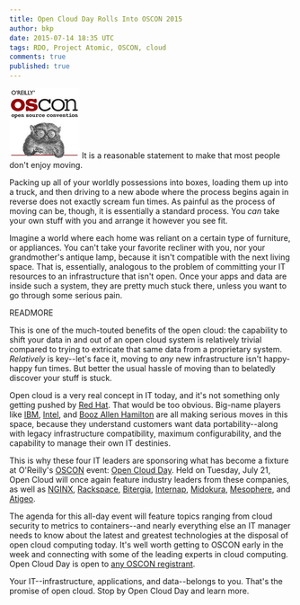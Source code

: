 ```yaml
---
title: Open Cloud Day Rolls Into OSCON 2015
author: bkp
date: 2015-07-14 18:35 UTC
tags: RDO, Project Atomic, OSCON, cloud
comments: true
published: true
---
```

![OSCON logo](/images/blog/oscon-logo.jpg) It is a reasonable statement to make that most people don't enjoy moving. 

Packing up all of your worldly possessions into boxes, loading them up into a truck, and then driving to a new abode where the process begins again in reverse does not exactly scream fun times. As painful as the process of moving can be, though, it is essentially a standard process. You _can_ take your own stuff with you and arrange it however you see fit. 

Imagine a world where each home was reliant on a certain type of furniture, or appliances. You can't take your favorite recliner with you, nor your grandmother's antique lamp, because it isn't compatible with the next living space. That is, essentially, analogous to the problem of committing your IT resources to an infrastructure that isn't open. Once your apps and data are inside such a system, they are pretty much stuck there, unless you want to go through some serious pain.

READMORE

This is one of the much-touted benefits of the open cloud: the capability to shift your data in and out of an open cloud system is relatively trivial compared to trying to extricate that same data from a proprietary system. _Relatively_ is key--let's face it, moving to _any_ new infrastructure isn't happy-happy fun times. But better the usual hassle of moving than to belatedly discover your stuff is stuck.

Open cloud is a very real concept in IT today, and it's not something only getting pushed by [Red Hat](http://www.redhat.com/en/resources/why-future-cloud-open). That would be too obvious. Big-name players like [IBM](http://www.ibm.com/cloud-computing/us/en/open-cloud.html), [Intel](https://software.intel.com/en-us/articles/open-source-openstack), and [Booz Allen Hamilton](http://www.boozallen.com/consulting/management-consulting/operational-efficiency/cloud-service-brokering) are all making serious moves in this space, because they understand customers want data portability--along with legacy infrastructure compatibility, maximum configurability, and the capability to manage their own IT destinies.

This is why these four IT leaders are sponsoring what has become a fixture at O'Reilly's [OSCON](http://www.oscon.com/) event: [Open Cloud Day](http://www.oscon.com/open-source-2015/public/content/open-cloud-day). Held on Tuesday, July 21, Open Cloud will once again feature industry leaders from these companies, as well as [NGINX](http://nginx.org/), [Rackspace](http://www.rackspace.com/), [Bitergia](http://bitergia.com/), [Internap](http://www.internap.com/), [Midokura](http://www.internap.com/), [Mesophere](http://mesosphere.com), and [Atigeo](http://atigeo.com/).

The agenda for this all-day event will feature topics ranging from cloud security to metrics to containers--and nearly everything else an IT manager needs to know about the latest and greatest technologies at the disposal of open cloud computing today. It's well worth getting to OSCON early in the week and connecting with some of the leading experts in cloud computing. Open Cloud Day is open to [any OSCON registrant](https://en.oreilly.com/open-source-2015/public/register).

Your IT--infrastructure, applications, and data--belongs to you. That's the promise of open cloud. Stop by Open Cloud Day and learn more.

